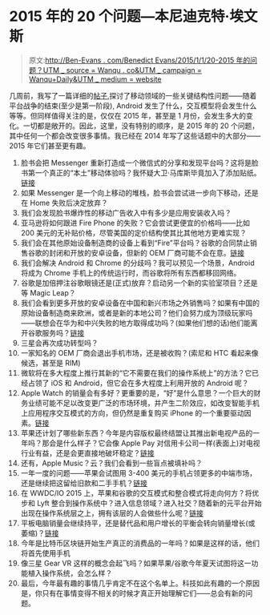 # 2015 年的 20 个问题—本尼迪克特·埃文斯

> 原文:[http://Ben-Evans . com/Benedict Evans/2015/1/1/20-2015 年的问题？UTM _ source = Wanqu . co&UTM _ campaign = Wanqu+Daily&UTM _ medium = website](http://ben-evans.com/benedictevans/2015/1/1/20-questions-for-2015?utm_source=wanqu.co&utm_campaign=Wanqu+Daily&utm_medium=website)

几周前，我写了一篇详细的[帖子](http://ben-evans.com/benedictevans/2014/11/20/time-for-new-questions-in-mobile),探讨了移动领域的一些关键结构性问题——随着平台战争的结束(至少是第一阶段), Android 发生了什么，交互模型将会发生什么等等。但同样值得关注的是，仅仅在 2015 年，甚至是 1 月份，会发生多大的变化。一切都是敞开的。因此，这里，没有特别的顺序，是 2015 年的 20 个问题，其中任何一个都会改变很多事情。我已经在 2014 年写了这些话题中的大部分——2015 年它们甚至更有趣。

1.  脸书会把 Messenger 重新打造成一个微信式的分享和发现平台吗？这将是脸书第一个真正的“本土”移动体验吗？我怀疑大卫·马库斯毕竟加入了添加贴纸。[链接](http://ben-evans.com/benedictevans/2014/2/19/whatsapp-and-19bn?rq=whatsapp)
2.  如果 Messenger 是一个向上移动的堆栈，脸书会尝试进一步向下移动，还是在 Home 失败后决定放弃？
3.  我们会发现脸书爆炸性的移动广告收入中有多少是应用安装收入吗？
4.  亚马逊将如何跟进 Fire Phone 的失败？它会尝试更便宜的价格吗——比如 200 美元的无补贴价格，尽管美国的定价结构使其比其他地方更难实现？
5.  我们会在其他原始设备制造商的设备上看到“Fire”平台吗？谷歌的合同禁止销售谷歌的封闭和开放的安卓设备，但新的 OEM 厂商可能不会在意。[链接](http://ben-evans.com/benedictevans/2014/6/21/amazon-and-forks?rq=forks)
6.  我们会解决 Android 和 Chrome 的分歧吗？我可以预见一个场景，Android 将成为 Chrome 手机上的传统运行时，而谷歌将所有东西都移回网络。
7.  谷歌是加倍押注谷歌眼镜还是(正式)放弃？启动另一个新的实验室项目？还是等 Magic Leap？
8.  我们会看到更多开放的安卓设备在中国和新兴市场之外销售吗？如果有中国的原始设备制造商来欧洲，或者是新的本地公司？他们会努力成为顶级玩家吗——联想会在华为和中兴失败的地方取得成功吗？(如果他们想的话)他们能离开谷歌服务吗？[链接](http://ben-evans.com/benedictevans/2014/12/3/how-many-people-really-care-about-google-services)
9.  三星会再次成功转型吗？
10.  一家知名的 OEM 厂商会退出手机市场，还是被收购？(索尼和 HTC 看起来像候选，甚至是 RIM)
11.  微软将在多大程度上推行其新的“它不需要在我们的操作系统上”的方法？它已经占领了 iOS 和 Android，但它会在多大程度上利用开放的 Android 呢？
12.  Apple Watch 的销量会有多好？更重要的是，“好”是什么意思？一个巨大的财务业绩可能不足以改变更广泛的市场环境，并产生二阶效应，如改变智能手机上应用程序交互模式的方向，但仍然是重复购买 iPhone 的一个重要驱动因素。[链接](http://ben-evans.com/benedictevans/2014/9/15/ways-to-think-about-watches?rq=watch)
13.  苹果还计划了哪些新东西？今年是内容版权最终结盟让其推出新电视产品的一年吗？那会是什么样子？它会像 Apple Pay 对信用卡公司一样(表面上)对电视行业有益，还是会更直接地破坏稳定？[链接](http://ben-evans.com/benedictevans/2014/3/27/notes-on-tv?rq=notes%20on%20TV)
14.  还有，Apple Music？云？我们会看到一些盲点被填补吗？
15.  一年一度的问题——苹果会试图用 3-400 美元的手机占领更多的中端市场，还是继续把这留给旧款和二手手机？[链接](http://ben-evans.com/benedictevans/2014/8/6/note-on-cheap-iphones)
16.  在 WWDC/IO 2015 上，苹果和谷歌的交互模式和整合模式将走向何方？将优步和 Lyft 整合到操作系统中？进入信息领域？进入社交？随着新的元平台开始出现在操作系统层之上，拥有该层的人会做些什么呢？[链接](http://ben-evans.com/benedictevans/2014/8/1/app-unbundling-search-and-discovery)
17.  平板电脑销量会继续持平，还是替代品和用户增长的平衡会转向销量增长(或萎缩)？[链接](http://ben-evans.com/benedictevans/2014/4/25/ipad-growth?rq=ipad)
18.  今年是比特币区块链开始生产真正的消费品的一年吗？如果是这样的话，他们将首先使用手机
19.  像三星 Gear VR 这样的概念会起飞吗？如果苹果/谷歌今年夏天试图将这一功能植入操作系统，会怎么样？
20.  最后，今年最有趣的事情几乎肯定不在这个名单上。科技如此有趣的一个原因是，你只有在事情变得不相关的时候才真正开始理解它们——总会有新的问题。